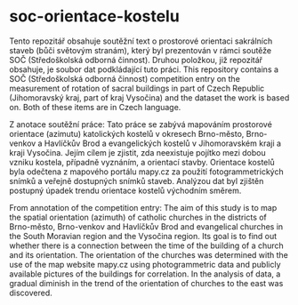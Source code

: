 # soc-orientace-kostelu

Tento repozitář obsahuje soutěžní text o prostorové orientaci sakrálních staveb (bůči světovým stranám), který byl prezentován v rámci soutěže SOČ (Středoškolská odborná činnost). Druhou položkou, již repozitář obsahuje, je soubor dat podkládající tuto práci.
This repository contains a SOČ (Středoškolská odborná činnost) competition entry on the measurement of rotation of sacral buildings in part of Czech Republic (Jihomoravský kraj, part of kraj Vysočina) and the dataset the work is based on. Both of these items are in Czech language.

Z anotace soutěžní práce:
Tato práce se zabývá mapováním prostorové orientace (azimutu) katolických kostelů 
v okresech Brno-město, Brno-venkov a Havlíčkův Brod a evangelických kostelů 
v Jihomoravském kraji a kraji Vysočina. Jejím cílem je zjistit, zda neexistuje pojítko mezi 
dobou vzniku kostela, případně vyznáním, a orientací stavby. Orientace kostelů byla odečtena 
z mapového portálu mapy.cz za použití fotogrammetrických snímků a veřejně dostupných 
snímků staveb. Analýzou dat byl zjištěn postupný úpadek trendu orientace kostelů východním 
směrem.


From annotation of the competition entry:
The aim of this study is to map the spatial orientation (azimuth) of catholic churches in the 
districts of Brno-město, Brno-venkov and Havlíčkův Brod and evangelical churches in the 
South Moravian region and the Vysočina region. Its goal is to find out whether there is a 
connection between the time of the building of a church and its orientation. The orientation of 
the churches was determined with the use of the map website mapy.cz using photogrammetric 
data and publicly available pictures of the buildings for correlation. In the analysis of data, a 
gradual diminish in the trend of the orientation of churches to the east was discovered.
